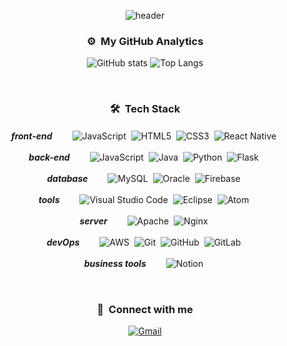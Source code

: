 <div align="center">

![header](https://capsule-render.vercel.app/api?type=Wave&color=0:463DAE,50:2B89AB,100:82AF91&fontColor=f0f0f0&height=220&section=header&text=Welcome%20to&fontAlignY=31&fontAlign=34&desc=go-nagyeong's%20Github&descAlignY=39&descAlign=75&descSize=25&animation=fadeIn&fontSize=65)

### ⚙️ &nbsp;My GitHub Analytics
<p></p>

![GitHub stats](https://github-readme-stats.vercel.app/api?username=go-nagyeong&border_radius=30&hide=contribs&show_icons=true&custom_title=My%20Github%20Stats)
![Top Langs](https://github-readme-stats.vercel.app/api/top-langs/?username=go-nagyeong&border_radius=30&layout=compact)
  
&nbsp;

### 🛠 &nbsp;Tech Stack
<p></p>

***front-end***　　
![JavaScript](https://img.shields.io/badge/JavaScript-white?style=flat-square&logo=JavaScript&logoColor=F3E050)&nbsp;
![HTML5](https://img.shields.io/badge/HTML5-white?style=flat-square&logo=HTML5&logoColor=D65C37)&nbsp;
![CSS3](https://img.shields.io/badge/CSS3-white?style=flat-square&logo=CSS3&logoColor=3371B3)&nbsp;
![React Native](https://img.shields.io/badge/React%20Native-white?style=flat-square&logo=React&logoColor=66D0F1)&nbsp;

***back-end***　　
![JavaScript](https://img.shields.io/badge/JavaScript-white?style=flat-square&logo=JavaScript&logoColor=F3E050)&nbsp;
![Java](https://img.shields.io/badge/Java-white?style=flat-square&logo=Java&logoColor=CF342F)&nbsp;
![Python](https://img.shields.io/badge/Python-white?style=flat-square&logo=Python&logoColor=4672A1)&nbsp;
![Flask](https://img.shields.io/badge/Flask-white?style=flat-square&logo=Flask&logoColor=black)&nbsp;
  
***database***　　
![MySQL](https://img.shields.io/badge/MySQL-white?style=flat-square&logo=MySQL&logoColor=557F9A)&nbsp;
![Oracle](https://img.shields.io/badge/Oracle-white?style=flat-square&logo=Oracle&logoColor=B84F3C)&nbsp;
![Firebase](https://img.shields.io/badge/Firebase-white?style=flat-square&logo=Firebase&logoColor=F7CD51)&nbsp;
  
 ***tools***　　
![Visual Studio Code](https://img.shields.io/badge/Visual%20Studio%20Code-white?style=flat-square&logo=Visual%20Studio%20Code&logoColor=3E82CA)&nbsp;
![Eclipse](https://img.shields.io/badge/Eclipse-white?style=flat-square&logo=Eclipse%20IDE&logoColor=423782)&nbsp;
![Atom](https://img.shields.io/badge/Atom-white?style=flat-square&logo=Atom&logoColor=74B382)&nbsp;
  
***server***　　
![Apache](https://img.shields.io/badge/Apache-white?style=flat-square&logo=Apache&logoColor=AA3046)&nbsp;
![Nginx](https://img.shields.io/badge/Nginx-white?style=flat-square&logo=Nginx&logoColor=429445)&nbsp;
  
***devOps***　　
![AWS](https://img.shields.io/badge/AWS-white?style=flat-square&logo=Amazon%20AWS&logoColor=E25A38)&nbsp;
![Git](https://img.shields.io/badge/Git-white?style=flat-square&logo=Git&logoColor=E25A38)&nbsp;
![GitHub](https://img.shields.io/badge/GitHub-white?style=flat-square&logo=GitHub&logoColor=black)&nbsp;
![GitLab](https://img.shields.io/badge/GitLab-white?style=flat-square&logo=GitLab&logoColor=black)&nbsp;
  
***business tools***　　
![Notion](https://img.shields.io/badge/Notion-white?style=flat-square&logo=Notion&logoColor=black)&nbsp;
  
&nbsp;

### 📧 &nbsp;Connect with me
<p></p>

[![Gmail](https://img.shields.io/badge/ngkim.dev@gmail.com-C84031?style=flat-square&logo=Gmail&logoColor=white)](mailto:ngkim.dev@gmail.com)

</div>
